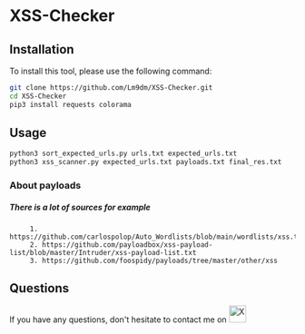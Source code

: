 # XSS-Checker


## Installation
To install this tool, please use the following command:

```bash
git clone https://github.com/Lm9dm/XSS-Checker.git
cd XSS-Checker
pip3 install requests colorama
```
## Usage

```bash
python3 sort_expected_urls.py urls.txt expected_urls.txt
python3 xss_scanner.py expected_urls.txt payloads.txt final_res.txt
```
### About payloads
##### There is a lot of sources for example

         1. https://github.com/carlospolop/Auto_Wordlists/blob/main/wordlists/xss.txt
         2. https://github.com/payloadbox/xss-payload-list/blob/master/Intruder/xss-payload-list.txt
         3. https://github.com/foospidy/payloads/tree/master/other/xss
         

## Questions
If you have any questions, don't hesitate to contact me on <a href="https://x.com/XxM4DxX_" target="_0blank">
<img src="https://cdn.jsdelivr.net/npm/simple-icons@3.0.1/icons/twitter.svg" alt="X" width="30" height="30">
</a>

